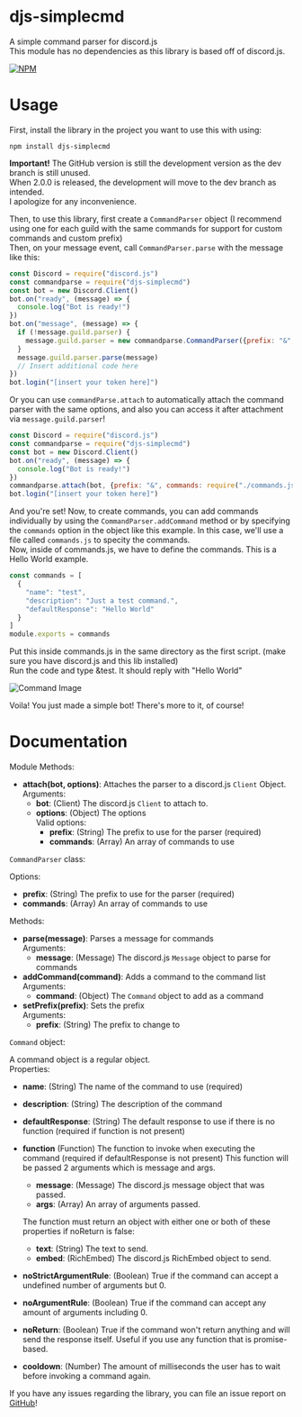 # djs-simplecmd
A simple command parser for discord.js  
This module has no dependencies as this library is based off of discord.js.  

[![NPM](https://nodei.co/npm/djs-simplecmd.png)](https://npmjs.com/package/djs-simplecmd)
# Usage
First, install the library in the project you want to use this with using:
```
npm install djs-simplecmd
```
**Important!** The GitHub version is still the development version as the dev branch is still unused.  
When 2.0.0 is released, the development will move to the dev branch as intended.  
I apologize for any inconvenience.  

Then, to use this library, first create a `CommandParser` object (I recommend using one for each guild with the same commands for support for custom commands and custom prefix)  
Then, on your message event, call `CommandParser.parse` with the message like this:
```js
const Discord = require("discord.js")
const commandparse = require("djs-simplecmd")
const bot = new Discord.Client()
bot.on("ready", (message) => {
  console.log("Bot is ready!")
})
bot.on("message", (message) => {
  if (!message.guild.parser) {
    message.guild.parser = new commandparse.CommandParser({prefix: "&", commands: require("./commands.js")}) // We will get into how to create commands later
  }
  message.guild.parser.parse(message)
  // Insert additional code here
})
bot.login("[insert your token here]")
```
Or you can use `commandParse.attach` to automatically attach the command parser with the same options, and also you can access it after attachment via `message.guild.parser`!  
```js
const Discord = require("discord.js")
const commandparse = require("djs-simplecmd")
const bot = new Discord.Client()
bot.on("ready", (message) => {
  console.log("Bot is ready!")
})
commandparse.attach(bot, {prefix: "&", commands: require("./commands.js")})
bot.login("[insert your token here]")
```
And you're set! Now, to create commands, you can add commands individually by using the `CommandParser.addCommand` method or by specifying the `commands` option in the object like this example. In this case, we'll use a file called `commands.js` to specity the commands.  
Now, inside of commands.js, we have to define the commands. This is a Hello World example.
```js
const commands = [
  {
    "name": "test",
    "description": "Just a test command.",
    "defaultResponse": "Hello World"
  }
]
module.exports = commands
```
Put this inside commands.js in the same directory as the first script. (make sure you have discord.js and this lib installed)  
Run the code and type &test. It should reply with "Hello World"  

![Command Image](https://i.imgur.com/HDFJA3K.png "Command Image")  

Voila! You just made a simple bot! There's more to it, of course!

# Documentation
Module Methods:
- **attach(bot, options)**: Attaches the parser to a discord.js `Client` Object.  
  Arguments:
  - **bot**: (Client) The discord.js `Client` to attach to.
  - **options**: (Object) The options  
  Valid options:
    - **prefix**: (String) The prefix to use for the parser (required)
    - **commands**: (Array) An array of commands to use

`CommandParser` class:

Options:
- **prefix**: (String) The prefix to use for the parser (required)
- **commands**: (Array) An array of commands to use

Methods:
- **parse(message)**: Parses a message for commands  
  Arguments:
  - **message**: (Message) The discord.js `Message` object to parse for commands
- **addCommand(command)**: Adds a command to the command list  
  Arguments:
  - **command**: (Object) The `Command` object to add as a command
- **setPrefix(prefix)**: Sets the prefix  
  Arguments:
  - **prefix**: (String) The prefix to change to

`Command` object:

A command object is a regular object.  
Properties:
- **name**: (String) The name of the command to use (required)
- **description**: (String) The description of the command
- **defaultResponse**: (String) The default response to use if there is no function (required if function is not present)
- **function** (Function) The function to invoke when executing the command (required if defaultResponse is not present)
  This function will be passed 2 arguments which is message and args.
  - **message**: (Message) The discord.js message object that was passed.
  - **args**: (Array) An array of arguments passed.  

  The function must return an object with either one or both of these properties if noReturn is false:
  - **text**: (String) The text to send.
  - **embed**: (RichEmbed) The discord.js RichEmbed object to send.
- **noStrictArgumentRule**: (Boolean) True if the command can accept a undefined number of arguments but 0.
- **noArgumentRule**: (Boolean) True if the command can accept any amount of arguments including 0.
- **noReturn**: (Boolean) True if the command won't return anything and will send the response itself. Useful if you use any function that is promise-based.
- **cooldown**: (Number) The amount of milliseconds the user has to wait before invoking a command again.

If you have any issues regarding the library, you can file an issue report on [GitHub](https://github.com/chanonlim/djs-simplecmd)!
